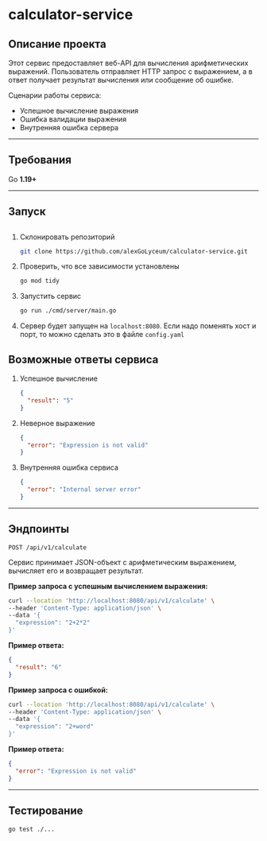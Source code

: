 # calculator-service

## Описание проекта

Этот сервис предоставляет веб-API для вычисления арифметических выражений. Пользователь отправляет HTTP запрос с
выражением, а в ответ получает результат вычисления или сообщение об ошибке.

Сценарии работы сервиса:

- Успешное вычисление выражения
- Ошибка валидации выражения
- Внутренняя ошибка сервера

---

## Требования

Go **1.19+**

---

## Запуск

##

1. Склонировать репозиторий
   ```bash
   git clone https://github.com/alexGoLyceum/calculator-service.git
   ```
2. Проверить, что все зависимости установлены
   ```bash
   go mod tidy
   ```
3. Запустить сервис
   ```bash
   go run ./cmd/server/main.go
   ```
4. Сервер будет запущен на `localhost:8080`. Если надо поменять хост и порт, то можно сделать это в файле `config.yaml`

## Возможные ответы сервиса

1. Успешное вычисление
    ```json
    {
      "result": "5"
    }
    ```
2. Неверное выражение
    ```json
    {
      "error": "Expression is not valid"
    }
    ```

3. Внутренняя ошибка сервиса
    ```json
    {
      "error": "Internal server error"
    }
    ```

---

## Эндпоинты

`POST /api/v1/calculate`

Сервис принимает JSON-объект с арифметическим выражением, вычисляет его и возвращает результат.

**Пример запроса с успешным вычислением выражения:**

```bash
curl --location 'http://localhost:8080/api/v1/calculate' \
--header 'Content-Type: application/json' \
--data '{
  "expression": "2+2*2"
}'
```

**Пример ответа:**

```json
{
  "result": "6"
}
```

**Пример запроса с ошибкой:**

```bash
curl --location 'http://localhost:8080/api/v1/calculate' \
--header 'Content-Type: application/json' \
--data '{
  "expression": "2+word"
}'
```

**Пример ответа:**

```json
{
  "error": "Expression is not valid"
}
```

---

## Тестирование

```bash
go test ./...
```